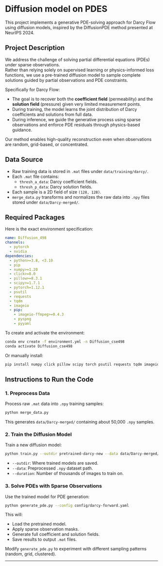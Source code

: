 
# Diffusion model on PDES

This project implements a generative PDE-solving approach for Darcy Flow using diffusion models, inspired by the DiffusionPDE method presented at NeurIPS 2024.

## Project Description

We address the challenge of solving partial differential equations (PDEs) under sparse observations.  
Rather than relying solely on supervised learning or physics-informed loss functions, we use a pre-trained diffusion model to sample complete solutions guided by partial observations and PDE constraints.

Specifically for Darcy Flow:
- The goal is to recover both the **coefficient field** (permeability) and the **solution field** (pressure) given very limited measurement points.
- During training, the model learns the joint distribution of Darcy coefficients and solutions from full data.
- During inference, we guide the generative process using sparse observations and enforce PDE residuals through physics-based guidance.

Our method enables high-quality reconstruction even when observations are random, grid-based, or concentrated.

## Data Source

- Raw training data is stored in `.mat` files under `data/training/darcy/`.
- Each `.mat` file contains:
  - `thresh_a_data`: Darcy coefficient fields.
  - `thresh_p_data`: Darcy solution fields.
- Each sample is a 2D field of size `(128, 128)`.
- `merge_data.py` transforms and normalizes the raw data into `.npy` files stored under `data/Darcy-merged/`.

## Required Packages

Here is the exact environment specification:

```yaml
name: Diffusion_498
channels:
  - pytorch
  - nvidia
dependencies:
  - python>=3.8, <3.10
  - pip
  - numpy>=1.20
  - click>=8.0
  - pillow>=8.3.1
  - scipy>=1.7.1
  - pytorch=1.12.1
  - psutil
  - requests
  - tqdm
  - imageio
  - pip:
    - imageio-ffmpeg>=0.4.3
    - pyspng
    - pyyaml
```

To create and activate the environment:

```bash
conda env create -f environment.yml -n Diffusion_cse498
conda activate Diffusion_cse498
```

Or manually install:

```bash
pip install numpy click pillow scipy torch psutil requests tqdm imageio imageio-ffmpeg pyspng pyyaml
```

## Instructions to Run the Code

### 1. Preprocess Data

Process raw `.mat` data into `.npy` training samples:

```bash
python merge_data.py
```

This generates `data/Darcy-merged/` containing about 50,000 `.npy` samples.

### 2. Train the Diffusion Model

Train a new diffusion model:

```bash
python train.py --outdir pretrained-darcy-new --data data/Darcy-merged/ --cond 0 --arch ddpmpp --batch 60 --batch-gpu 20 --tick 10 --snap 50 --dump 100 --duration 20 --ema 0.05
```

- `--outdir`: Where trained models are saved.
- `--data`: Preprocessed `.npy` dataset path.
- `--duration`: Number of thousands of images to train on.

### 3. Solve PDEs with Sparse Observations

Use the trained model for PDE generation:

```bash
python generate_pde.py --config config/darcy-forward.yaml
```

This will:
- Load the pretrained model.
- Apply sparse observation masks.
- Generate full coefficient and solution fields.
- Save results to output `.mat` files.

Modify `generate_pde.py` to experiment with different sampling patterns (random, grid, clustered).


---
